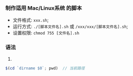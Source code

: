 ### 制作适用 Mac/Linux系统 的脚本
* 文件格式: `xxx.sh`;
* 运行方式: `./[脚本文件名].sh` 或 `/xxx/xxx/[脚本文件名].sh`;
* 设置权限: `chmod 755 [文件名].sh`

### 语法
1. 
```js
$(cd `dirname $0`; pwd)  // 当前路径
```
